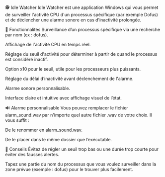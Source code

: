🕵️ Idle Watcher
Idle Watcher est une application Windows qui vous permet de surveiller l'activité CPU d'un processus spécifique (par exemple Dofus) et de déclencher une alarme sonore en cas d'inactivité prolongée.

🎯 Fonctionnalités
Surveillance d’un processus spécifique via une recherche par nom (ex : dofus).

Affichage de l'activité CPU en temps réel.

Réglage du seuil d'activité pour déterminer à partir de quand le processus est considéré inactif.

Option x10 pour le seuil, utile pour les processeurs plus puissants.

Réglage du délai d’inactivité avant déclenchement de l'alarme.

Alarme sonore personnalisable.

Interface claire et intuitive avec affichage visuel de l’état.

🔊 Alarme personnalisable
Vous pouvez remplacer le fichier alarm_sound.wav par n'importe quel autre fichier .wav de votre choix. Il vous suffit :

De le renommer en alarm_sound.wav.

De le placer dans le même dossier que l’exécutable.

🔧 Conseils
Évitez de régler un seuil trop bas ou une durée trop courte pour éviter des fausses alertes.

Tapez une partie du nom du processus que vous voulez surveiller dans la zone prévue (exemple : dofus) pour le trouver plus facilement.

